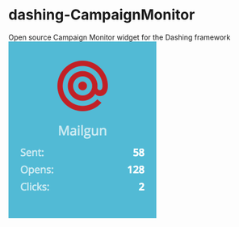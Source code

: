 # dashing-CampaignMonitor
Open source Campaign Monitor widget for the Dashing framework
![](https://raw.githubusercontent.com/atatus/dashing-mailgun/master/preview.png)

